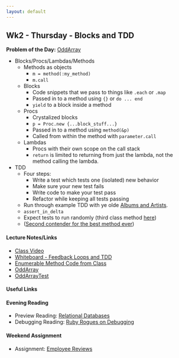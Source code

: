 ```yaml
---
layout: default
---
```


## Wk2 - Thursday - Blocks and TDD

**Problem of the Day:** [OddArray](https://github.com/masonfmatthews/rails_assignments/tree/master/exercises/odd_array_with_tdd)

* Blocks/Procs/Lambdas/Methods
  * Methods as objects
    * `m = method(:my_method)`
    * `m.call`
  * Blocks
    * Code snippets that we pass to things like `.each` or `.map`
    * Passed in to a method using `{}` or `do ... end`
    * `yield` to a block inside a method
  * Procs
    * Crystalized blocks
    * `p = Proc.new {...block_stuff...}`
    * Passed in to a method using `method(&p)`
    * Called from within the method with `parameter.call`
  * Lambdas
    * Procs with their own scope on the call stack
    * `return` is limited to returning from just the lambda, not the method calling the lambda.
* TDD
  * Four steps:
    * Write a test which tests one (isolated) new behavior
    * Make sure your new test fails
    * Write code to make your test pass
    * Refactor while keeping all tests passing
  * Run through example TDD with ye olde [Albums and Artists](https://github.com/masonfmatthews/rails_assignments/tree/master/exercises/albums_and_artists).
  * `assert_in_delta`
  * Expect tests to run randomly (third class method [here](http://ruby-doc.org/stdlib-1.9.3/libdoc/minitest/unit/rdoc/MiniTest/Unit/TestCase.html))
  * ([Second contender for the best method ever](https://github.com/mperham/sidekiq/blob/master/lib/sidekiq.rb#L40))

#### Lecture Notes/Links

* [Class Video]()
* [Whiteboard - Feedback Loops and TDD](http://tiyd-rails.s3.amazonaws.com/pictures/uploaded_files/000/000/029/original/agile_tdd.jpg?1442259694)
* [Enumerable Method Code from Class](w2-4/enumberable_methods.rb)
* [OddArray](w2-4/odd_array.rb)
* [OddArrayTest](w2-4/odd_array_test.rb)

#### Useful Links

#### Evening Reading

* Preview Reading: [Relational Databases](https://quickleft.com/blog/introduction-to-database-design-on-rails/)
* Debugging Reading: [Ruby Rogues on Debugging](https://devchat.tv/ruby-rogues/150-rr-the-debugging-mindset-with-danielle-sucher)

#### Weekend Assignment

* Assignment: [Employee Reviews](https://github.com/tiyd-rails-2016-01/employee_reviews)
<!-- * Feedback: [User Input Statistics Feedback](feedback) -->
